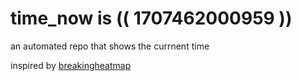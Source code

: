 # time_now is (( 1707462000959 ))

an automated repo that shows the currnent time

inspired by [breakingheatmap](https://github.com/breakingheatmap/breakingheatmap)